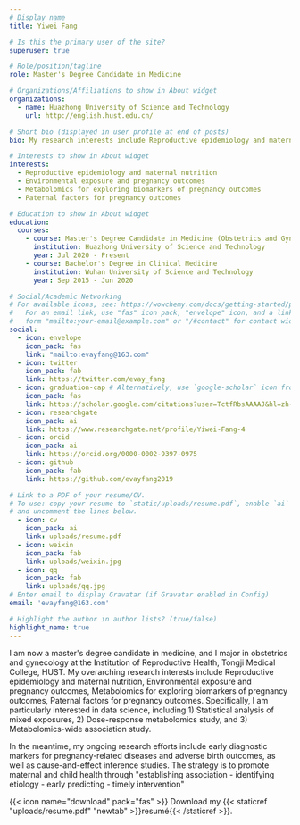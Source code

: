 ```yaml
---
# Display name
title: Yiwei Fang

# Is this the primary user of the site?
superuser: true

# Role/position/tagline
role: Master's Degree Candidate in Medicine

# Organizations/Affiliations to show in About widget
organizations:
  - name: Huazhong University of Science and Technology
    url: http://english.hust.edu.cn/

# Short bio (displayed in user profile at end of posts)
bio: My research interests include Reproductive epidemiology and maternal nutrition, Environmental exposure and pregnancy outcomes, Metabolomics for exploring biomarkers of pregnancy outcomes,Paternal factors for pregnancy outcomes.

# Interests to show in About widget
interests:
  - Reproductive epidemiology and maternal nutrition
  - Environmental exposure and pregnancy outcomes
  - Metabolomics for exploring biomarkers of pregnancy outcomes
  - Paternal factors for pregnancy outcomes

# Education to show in About widget
education:
  courses:
    - course: Master's Degree Candidate in Medicine (Obstetrics and Gynecology)
      institution: Huazhong University of Science and Technology
      year: Jul 2020 - Present
    - course: Bachelor's Degree in Clinical Medicine
      institution: Wuhan University of Science and Technology
      year: Sep 2015 - Jun 2020

# Social/Academic Networking
# For available icons, see: https://wowchemy.com/docs/getting-started/page-builder/#icons
#   For an email link, use "fas" icon pack, "envelope" icon, and a link in the
#   form "mailto:your-email@example.com" or "/#contact" for contact widget.
social:
  - icon: envelope
    icon_pack: fas
    link: "mailto:evayfang@163.com"
  - icon: twitter
    icon_pack: fab
    link: https://twitter.com/evay_fang
  - icon: graduation-cap # Alternatively, use `google-scholar` icon from `ai` icon pack
    icon_pack: fas
    link: https://scholar.google.com/citations?user=TctfRbsAAAAJ&hl=zh-CN
  - icon: researchgate
    icon_pack: ai
    link: https://www.researchgate.net/profile/Yiwei-Fang-4 
  - icon: orcid
    icon_pack: ai
    link: https://orcid.org/0000-0002-9397-0975
  - icon: github
    icon_pack: fab
    link: https://github.com/evayfang2019

# Link to a PDF of your resume/CV.
# To use: copy your resume to `static/uploads/resume.pdf`, enable `ai` icons in `params.toml`,
# and uncomment the lines below.
  - icon: cv
    icon_pack: ai
    link: uploads/resume.pdf
  - icon: weixin
    icon_pack: fab
    link: uploads/weixin.jpg
  - icon: qq
    icon_pack: fab
    link: uploads/qq.jpg
# Enter email to display Gravatar (if Gravatar enabled in Config)
email: 'evayfang@163.com'

# Highlight the author in author lists? (true/false)
highlight_name: true
---
```


I am now a master's degree candidate in medicine, and I major in obstetrics and gynecology at the Institution of Reproductive Health, Tongji Medical College, HUST. My overarching research interests include Reproductive epidemiology and maternal nutrition, Environmental exposure and pregnancy outcomes, Metabolomics for exploring biomarkers of pregnancy outcomes, Paternal factors for pregnancy outcomes. Specifically, I am particularly interested in data science, including 1) Statistical analysis of mixed exposures, 2) Dose-response metabolomics study, and 3) Metabolomics-wide association study.

In the meantime, my ongoing research efforts include early diagnostic markers for pregnancy-related diseases and adverse birth outcomes, as well as cause-and-effect inference studies. The strategy is to promote maternal and child health through "establishing association - identifying etiology - early predicting - timely intervention"

{{< icon name="download" pack="fas" >}} Download my {{< staticref "uploads/resume.pdf" "newtab" >}}resumé{{< /staticref >}}.
